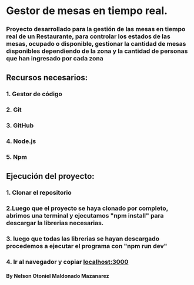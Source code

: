 # Gestor de mesas en tiempo real.

### Proyecto desarrollado para la gestión de las mesas en tiempo real de un Restaurante, para controlar los estados de las mesas, ocupado o disponible, gestionar la cantidad de mesas disponibles dependiendo de la zona y la cantidad de personas que han ingresado por cada zona

## Recursos necesarios:
### 1. Gestor de código
### 2. Git
### 3. GitHub
### 4. Node.js
### 5. Npm 

## Ejecución del proyecto: 
### 1. Clonar el repositorio
### 2.Luego que el proyecto se haya clonado por completo, abrimos una terminal y ejecutamos "npm install" para descargar la librerias necesarias.
### 3. luego que todas las librerias se hayan descargado procedemos a ejecutar el programa con "npm run dev"
### 4. Ir al navegador y copiar [localhost:3000](http://localhost:3000)

#### By Nelson Otoniel Maldonado Mazanarez 


